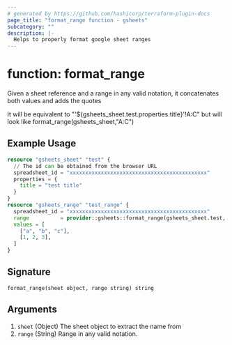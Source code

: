 ```yaml
---
# generated by https://github.com/hashicorp/terraform-plugin-docs
page_title: "format_range function - gsheets"
subcategory: ""
description: |-
  Helps to properly format google sheet ranges
---
```


# function: format_range

Given a sheet reference and a range in any valid notation, it concatenates both values and adds the quotes

It will be equivalent to "'${gsheets_sheet.test.properties.title}'!A:C" but will look like format_range(gsheets_sheet,"A:C")

## Example Usage

```terraform
resource "gsheets_sheet" "test" {
  // The id can be obtained from the browser URL
  spreadsheet_id = "xxxxxxxxxxxxxxxxxxxxxxxxxxxxxxxxxxxxxxxxxxxx"
  properties = {
    title = "test title"
  }
}
resource "gsheets_range" "test_range" {
  spreadsheet_id = "xxxxxxxxxxxxxxxxxxxxxxxxxxxxxxxxxxxxxxxxxxxx"
  range          = provider::gsheets::format_range(gsheets_sheet.test, "A:C")
  values = [
    ["a", "b", "c"],
    [1, 2, 3],
  ]
}
```

## Signature

<!-- signature generated by tfplugindocs -->
```text
format_range(sheet object, range string) string
```

## Arguments

<!-- arguments generated by tfplugindocs -->
1. `sheet` (Object) The sheet object to extract the name from
1. `range` (String) Range in any valid notation.

